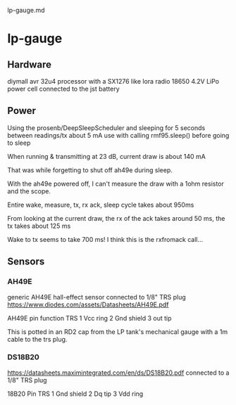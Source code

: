 lp-gauge.md
# lp-gauge

## Hardware
diymall avr 32u4 processor with a SX1276 like lora radio
18650 4.2V LiPo power cell connected to the jst battery

## Power

Using the prosenb/DeepSleepScheduler and sleeping for 5 seconds between readings/tx
about 5 mA use with calling rmf95.sleep() before going to sleep

When running & transmitting at 23 dB, current draw is about 140 mA

That was while forgetting to shut off ah49e during sleep.

With the ah49e powered off, I can't measure the draw with a 1ohm resistor and the scope.

Entire wake, measure, tx, rx ack, sleep cycle takes about 950ms

From looking at the current draw, the rx of the ack takes around 50 ms, the tx takes about 125 ms

Wake to tx seems to take 700 ms!
I think this is the rxfromack call...


## Sensors
### AH49E
generic AH49E hall-effect sensor connected to 1/8" TRS plug
https://www.diodes.com/assets/Datasheets/AH49E.pdf

AH49E
pin    function   TRS
1      Vcc        ring
2      Gnd        shield
3      out        tip

This is potted in an RD2 cap from the LP tank's mechanical gauge with a 1m cable to the trs plug.

### DS18B20
https://datasheets.maximintegrated.com/en/ds/DS18B20.pdf
connected to a 1/8" TRS plug

18B20
Pin          TRS
1    Gnd     shield
2    Dq      tip
3    Vdd     ring
